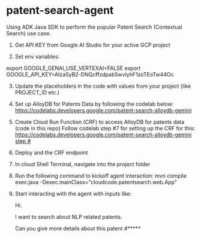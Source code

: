 # patent-search-agent
Using ADK Java SDK to perform the popular Patent Search (Contextual Search)  use case.

1. Get API KEY from Google AI Studio for your active GCP project
   
2. Set env variables:
   
export GOOGLE_GENAI_USE_VERTEXAI=FALSE
export GOOGLE_API_KEY=AIzaSyB2-DNQcffzdpab5wvlyhF1zoTEoTw44Oc

3. Update the placeholders in the code with values from your project (like PROJECT_ID etc.)

4. Set up AlloyDB for Patents Data by following the codelab below:
   https://codelabs.developers.google.com/patent-search-alloydb-gemini
   
6. Create Cloud Run Function (CRF) to access AlloyDB for patents data (code in this repo)
   Follow codelab step #7 for setting up the CRF for this: [https://codelabs.developers.google.com/patent-search-alloydb-gemini step #](https://codelabs.developers.google.com/patent-search-alloydb-gemini?hl=en#6)

7. Deploy and the CRF endpoint
  
8. In cloud Shell Terminal, navigate into the project folder
   
9. Run the following command to kickoff agent interaction:
   mvn compile exec:java -Dexec.mainClass="cloudcode.patentsearch.web.App"

10. Start interacting with the agent with inputs like:

    Hi.
    
    I want to search about NLP related patents.

    Can you give more details about this patent #*****
   

   
